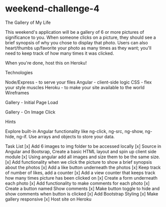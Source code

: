 # weekend-challenge-4
The Gallery of My Life

This weekend's application will be a gallery of 6 or more pictures of significance to you. When someone clicks on a picture, they should see a brief synopsis of why you chose to display that photo. Users can also heart/thumbs up/favorite your photo as many times as they want; you'll need to keep track of how many times it was clicked.

When you're done, host this on Heroku!

Technologies

Node/Express - to serve your files
Angular - client-side logic
CSS - flex your style muscles
Heroku - to make your site available to the world
Wireframes

Gallery - Initial Page Load

Gallery - On Image Click

Hints

Explore built-in Angular functionality like ng-click, ng-src, ng-show, ng-hide, ng-if.
Use arrays and objects to store your data.

Task List
[x] Add 6 images to img folder to be accessed locally
[x] Source in Angular and Bootsrap, Create a basic HTML layout and spin up client side module
[x] Using angular add all images and size them to be the same size.
[x] Add functionality when we click the picture to show a brief synopsis about the photos
[x] Add a like button underneath the photos
[x] Keep track of number of likes, add a counter
[x] Add a view counter that keeps track how many times picture has been clicked on
[x] Create a form underneath each photo
[x] Add functionality to make comments for each photo
[x] Create a button named Show comments
[x] Make button toggle to hide and show comments when button is clicked
[x] Add Bootstrap Styling
[x] Make gallery responsive
[x] Host site on Heroku
